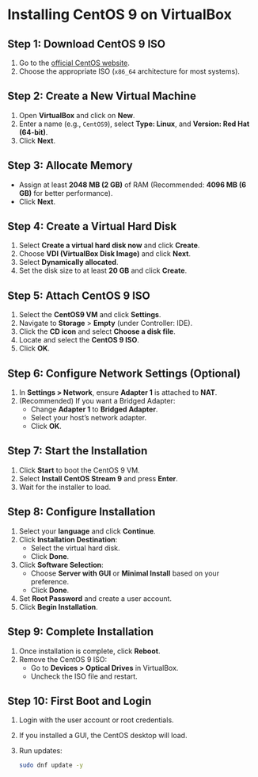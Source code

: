 # Installing CentOS 9 on VirtualBox

## Step 1: Download CentOS 9 ISO

1. Go to the [official CentOS website](https://www.centos.org/download/).
2. Choose the appropriate ISO (`x86_64` architecture for most systems).

## Step 2: Create a New Virtual Machine

1. Open **VirtualBox** and click on **New**.
2. Enter a name (e.g., `CentOS9`), select **Type: Linux**, and **Version: Red Hat (64-bit)**.
3. Click **Next**.

## Step 3: Allocate Memory

- Assign at least **2048 MB (2 GB)** of RAM (Recommended: **4096 MB (6 GB)** for better performance).
- Click **Next**.

## Step 4: Create a Virtual Hard Disk

1. Select **Create a virtual hard disk now** and click **Create**.
2. Choose **VDI (VirtualBox Disk Image)** and click **Next**.
3. Select **Dynamically allocated**.
4. Set the disk size to at least **20 GB** and click **Create**.

## Step 5: Attach CentOS 9 ISO

1. Select the **CentOS9 VM** and click **Settings**.
2. Navigate to **Storage** > **Empty** (under Controller: IDE).
3. Click the **CD icon** and select **Choose a disk file**.
4. Locate and select the **CentOS 9 ISO**.
5. Click **OK**.

## Step 6: Configure Network Settings (Optional)

1. In **Settings > Network**, ensure **Adapter 1** is attached to **NAT**.
2. (Recommended) If you want a Bridged Adapter:
   - Change **Adapter 1** to **Bridged Adapter**.
   - Select your host’s network adapter.
   - Click **OK**.

## Step 7: Start the Installation

1. Click **Start** to boot the CentOS 9 VM.
2. Select **Install CentOS Stream 9** and press **Enter**.
3. Wait for the installer to load.

## Step 8: Configure Installation

1. Select your **language** and click **Continue**.
2. Click **Installation Destination**:
   - Select the virtual hard disk.
   - Click **Done**.
3. Click **Software Selection**:
   - Choose **Server with GUI** or **Minimal Install** based on your preference.
   - Click **Done**.
4. Set **Root Password** and create a user account.
5. Click **Begin Installation**.

## Step 9: Complete Installation

1. Once installation is complete, click **Reboot**.
2. Remove the CentOS 9 ISO:
   - Go to **Devices > Optical Drives** in VirtualBox.
   - Uncheck the ISO file and restart.

## Step 10: First Boot and Login

1. Login with the user account or root credentials.
2. If you installed a GUI, the CentOS desktop will load.
3. Run updates:

   ```bash
   sudo dnf update -y
   ```

